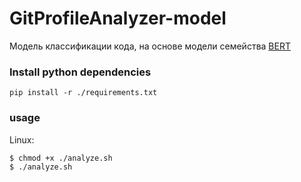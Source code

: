 # GitProfileAnalyzer-model

Модель классификации кода, на основе модели семейства [BERT](https://tfhub.dev/google/collections/transformer_encoders_text/1)




### Install python dependencies

    pip install -r ./requirements.txt


### usage
    
Linux:

    $ chmod +x ./analyze.sh
    $ ./analyze.sh